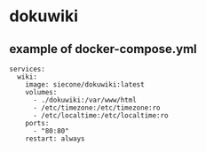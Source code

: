 # dokuwiki
## example of docker-compose.yml

```
services:
  wiki:
    image: siecone/dokuwiki:latest
    volumes:
      - ./dokuwiki:/var/www/html
      - /etc/timezone:/etc/timezone:ro
      - /etc/localtime:/etc/localtime:ro
    ports:
      - "80:80"
    restart: always
```
